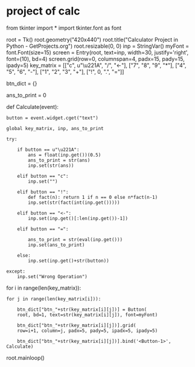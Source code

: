 # project of calc


from tkinter import *
import tkinter.font as font

root = Tk()
root.geometry("420x440")
root.title("Calculator Project in Python - GetProjects.org")
root.resizable(0, 0)
inp = StringVar()
myFont = font.Font(size=15)
screen = Entry(root, text=inp, width=30,
			justify='right', font=(10), bd=4)
screen.grid(row=0, columnspan=4, padx=15,
			pady=15, ipady=5)
key_matrix = [["c", u"\u221A", "/", "<-"],
			["7", "8", "9", "*"],
			["4", "5", "6", "-"],
			["1", "2", "3", "+"],
			["!", 0, ".", "="]]


btn_dict = {}


ans_to_print = 0

def Calculate(event):


	button = event.widget.cget("text")

	global key_matrix, inp, ans_to_print

	try:
		
		if button == u"\u221A":
			ans = float(inp.get())(0.5)
			ans_to_print = str(ans)
			inp.set(str(ans))

		elif button == "c": 
			inp.set("")

		elif button == "!": 
			def fact(n): return 1 if n == 0 else n*fact(n-1)
			inp.set(str(fact(int(inp.get()))))

		elif button == "<-":
			inp.set(inp.get()[:len(inp.get())-1])

		elif button == "=":
		
			ans_to_print = str(eval(inp.get()))
			inp.set(ans_to_print)

		else:
			inp.set(inp.get()+str(button))

	except:
		inp.set("Wrong Operation")
for i in range(len(key_matrix)):
	
	for j in range(len(key_matrix[i])):

		btn_dict["btn_"+str(key_matrix[i][j])] = Button(
		root, bd=1, text=str(key_matrix[i][j]), font=myFont)
		
		btn_dict["btn_"+str(key_matrix[i][j])].grid(
		row=i+1, column=j, padx=5, pady=5, ipadx=5, ipady=5)
		
		btn_dict["btn_"+str(key_matrix[i][j])].bind('<Button-1>', Calculate)

root.mainloop()
